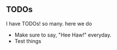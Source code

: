 ## TODOs

I have TODOs! so many. here we do

- Make sure to say, "Hee Haw!" everyday.
- Test things
